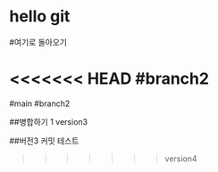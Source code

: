 # hello git

#여기로 돌아오기

<<<<<<< HEAD
#branch2
=======

#main
#branch2


##병합하기 1 version3


##버전3 커밋 테스트
>>>>>>> version4
